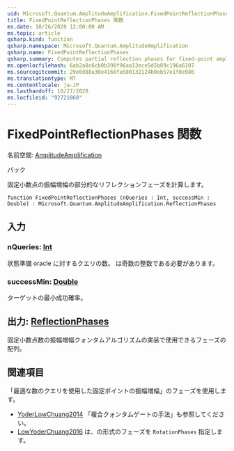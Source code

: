 ```yaml
---
uid: Microsoft.Quantum.AmplitudeAmplification.FixedPointReflectionPhases
title: FixedPointReflectionPhases 関数
ms.date: 10/26/2020 12:00:00 AM
ms.topic: article
qsharp.kind: function
qsharp.namespace: Microsoft.Quantum.AmplitudeAmplification
qsharp.name: FixedPointReflectionPhases
qsharp.summary: Computes partial reflection phases for fixed-point amplitude amplification.
ms.openlocfilehash: 6ab2a8c6cb0b390f96aa13ece5d5b89c196a6107
ms.sourcegitcommit: 29e0d88a30e4166fa580132124b0eb57e1f0e986
ms.translationtype: MT
ms.contentlocale: ja-JP
ms.lasthandoff: 10/27/2020
ms.locfileid: "92721860"
---
```

# <a name="fixedpointreflectionphases-function"></a>FixedPointReflectionPhases 関数

名前空間: [AmplitudeAmplification](xref:Microsoft.Quantum.AmplitudeAmplification)

パック [](https://nuget.org/packages/)


固定小数点の振幅増幅の部分的なリフレクションフェーズを計算します。

```qsharp
function FixedPointReflectionPhases (nQueries : Int, successMin : Double) : Microsoft.Quantum.AmplitudeAmplification.ReflectionPhases
```


## <a name="input"></a>入力

### <a name="nqueries--int"></a>nQueries: [Int](xref:microsoft.quantum.lang-ref.int)

状態準備 oracle に対するクエリの数。 は奇数の整数である必要があります。


### <a name="successmin--double"></a>successMin: [Double](xref:microsoft.quantum.lang-ref.double)

ターゲットの最小成功確率。



## <a name="output--reflectionphases"></a>出力: [ReflectionPhases](xref:Microsoft.Quantum.AmplitudeAmplification.ReflectionPhases)

固定小数点数の振幅増幅クォンタムアルゴリズムの実装で使用できるフェーズの配列。

## <a name="references"></a>関連項目

「最適な数のクエリを使用した固定ポイントの振幅増幅」のフェーズを使用します。

- [YoderLowChuang2014](https://arxiv.org/abs/1409.3305) 「複合クォンタムゲートの手法」も参照してください。
- [LowYoderChuang2016](https://arxiv.org/abs/1603.03996) は、の形式のフェーズを `RotationPhases` 指定します。